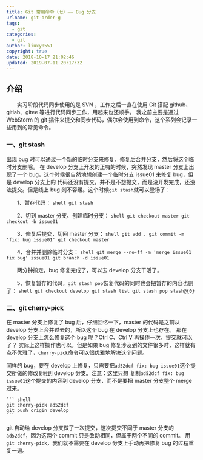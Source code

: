 ```yaml
---
title: Git 常用命令（七）—— Bug 分支
urlname: git-order-g
tags:
  - git
categories:
  - git
author: liuxy0551
copyright: true
date: 2018-10-17 21:02:46
updated: 2019-07-11 20:17:32
---
```


## 介绍

　　实习阶段代码同步使用的是 SVN ，工作之后一直在使用 Git 搭配 github、gitlab、gitee 等进行代码同步工作，用起来也还顺手。
我之前主要是通过 WebStorm 的 git 插件来提交和同步代码，偶尔会使用到命令，这个系列会记录一些用到的常见命令。
<!--more-->


###  一、git stash

出现 bug 时可以通过一个新的临时分支来修复，修复后合并分支，然后将这个临时分支删除。
在 develop 分支上开发的正嗨的时候，突然发现 master 分支上出现了一个 bug，这个时候很自然地想创建一个临时分支 issue01 来修复 bug，但是 develop 分支上的
代码还没有提交。并不是不想提交，而是没开发完成，还没法提交。但是线上 bug 刻不容缓。这个时候`git stash`就可以登场了：

　　1、暂存代码：
    ``` shell
    git stash
    ```

　　2、切到 master 分支、创建临时分支：
    ``` shell
    git checkout master
    git checkout -b issue01
    ```

　　3、修复后提交，切回 master 分支：
    ``` shell
    git add .
    git commit -m 'fix: bug issue01'
    git checkout master
    ```

　　4、合并并删除临时分支：
    ``` shell
    git merge --no-ff -m 'merge issue01 fix bug' issue01
    git branch -d issue01
    ```

　　两分钟搞定，bug 修复完成了，可以去 develop 分支干活了。

　　5、恢复暂存的代码，`git stash pop`恢复代码的同时也会把暂存的内容也删了：
    ``` shell
    git checkout develop
    git stash list
    git stash pop stash@{0}
    ```


###  二、git cherry-pick

在 master 分支上修复了 bug 后，仔细回忆一下，master 的代码是之前从 develop 分支上合并过去的，所以这个 bug 在 develop 分支上也存在。
那在 develop 分支上怎么修复这个 bug 呢？Ctrl C、Ctrl V 再操作一次，提交就可以了？
实际上这样操作也可以，但是如果 bug 修复涉及到的文件很多时，这样就有点不优雅了，`cherry-pick`命令可以很优雅地解决这个问题。

同样的 bug，要在 develop 上修复，只需要把`ad52dcf fix: bug issue01`这个提交所做的修改`复制`到 develop 分支。注意：这里只想
复制`ad52dcf fix: bug issue01`这个提交的内容到 develop 分支，而不是要把 master 分支整个 merge 过来。

    ``` shell
    git cherry-pick ad52dcf
    git push origin develop
    ```
git 自动给 develop 分支做了一次提交，这次提交不同于 master 分支的`ad52dcf`，因为这两个 commit 只是改动相同，但属于两个不同的 commit。
用`git cherry-pick`，我们就不需要在 develop 分支上手动再把修复 bug 的过程重复一遍。
